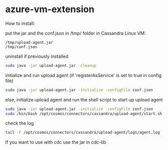 # azure-vm-extension

How to install:

put the jar and the conf.json in /tmp/ folder in Cassandra Linux VM:
 ```console
/tmp/upload-agent.jar
/tmp/conf.json
```

uninstall if previously installed
```bash
sudo java -jar upload-agent.jar -cleanup
```

initialize and run upload agent (if 'registerAsService' is set to true in config file)
```bash
sudo java -jar upload-agent.jar -initialize -configFile conf.json
```

else, initialize upload agent and run the shell script to start up upload agent
```bash
sudo java -jar upload-agent.jar -initialize -configFile conf.json
sudo /bin/bash /opt/cosmos/connectors/cassandra/upload-agent/start.sh
```

check the log
```bash
tail -F /opt/cosmos/connectors/cassandra/upload-agent/logs/agent.log
```

If you want to use with cdc use the jar in cdc-lib
